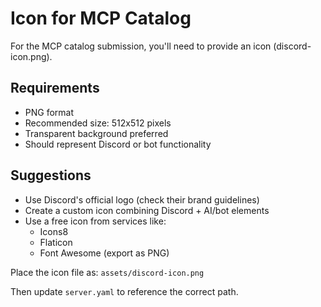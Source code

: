 # Icon for MCP Catalog

For the MCP catalog submission, you'll need to provide an icon (discord-icon.png).

## Requirements
- PNG format
- Recommended size: 512x512 pixels
- Transparent background preferred
- Should represent Discord or bot functionality

## Suggestions
- Use Discord's official logo (check their brand guidelines)
- Create a custom icon combining Discord + AI/bot elements
- Use a free icon from services like:
  - Icons8
  - Flaticon
  - Font Awesome (export as PNG)

Place the icon file as: `assets/discord-icon.png`

Then update `server.yaml` to reference the correct path.
